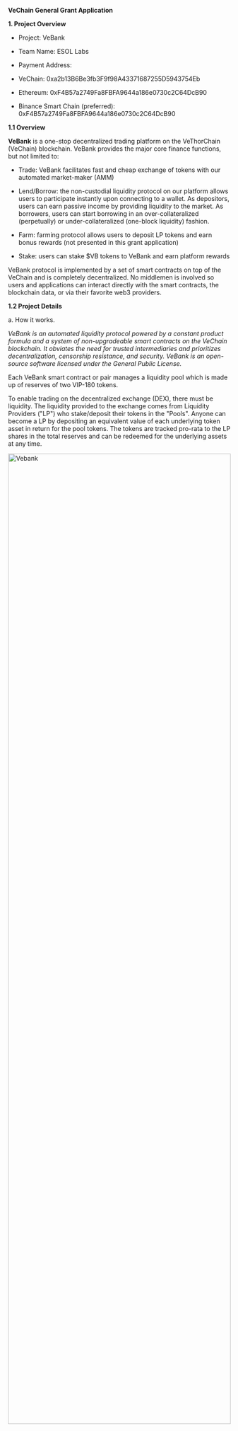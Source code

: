 **VeChain General Grant Application**

**1. Project Overview** 

- Project: VeBank

- Team Name: ESOL Labs

- Payment Address:

-   VeChain: 0xa2b13B6Be3fb3F9f98A43371687255D5943754Eb

-   Ethereum: 0xF4B57a2749Fa8FBFA9644a186e0730c2C64DcB90

-   Binance Smart Chain (preferred): 0xF4B57a2749Fa8FBFA9644a186e0730c2C64DcB90

**1.1 Overview**

**VeBank** is a one-stop decentralized trading platform on the
VeThorChain (VeChain) blockchain. VeBank provides the major core finance
functions, but not limited to:

-   Trade: VeBank facilitates fast and cheap exchange of tokens with our automated market-maker (AMM)

-   Lend/Borrow: the non-custodial liquidity protocol on our platform
    allows users to participate instantly upon connecting to a wallet.
    As depositors, users can earn passive income by providing
    liquidity to the market. As borrowers, users can start borrowing
    in an over-collateralized (perpetually) or under-collateralized
    (one-block liquidity) fashion.

-   Farm: farming protocol allows users to deposit LP tokens and earn bonus rewards (not presented in this grant application)

-   Stake: users can stake $VB tokens to VeBank and earn platform rewards

VeBank protocol is implemented by a set of smart contracts on top of the
VeChain and is completely decentralized. No middlemen is involved so
users and applications can interact directly with the smart contracts,
the blockchain data, or via their favorite web3 providers.

**1.2 Project Details**

a.  How it works.

*VeBank is an automated liquidity protocol powered by a constant product
formula and a system of non-upgradeable smart contracts on the VeChain
blockchain. It obviates the need for trusted intermediaries and
prioritizes decentralization, censorship resistance, and security.
VeBank is an open-source software licensed under the General Public
License.*

Each VeBank smart contract or pair manages a liquidity pool which is
made up of reserves of two VIP-180 tokens.

To enable trading on the decentralized exchange (DEX), there must be
liquidity. The liquidity provided to the exchange comes from Liquidity
Providers ("LP") who stake/deposit their tokens in the "Pools".
Anyone can become a LP by depositing an equivalent value of each
underlying token asset in return for the pool tokens. The tokens are
tracked pro-rata to the LP shares in the total reserves and can be
redeemed for the underlying assets at any time.



<img alt="Vebank" align="center" src="media/image3.png" width="100%" height="75%" >
<p></p>

Pairs act as automated market makers, standing ready to accept one token
for the other as long as the "constant product" formula is preserved.
This formula, most simply expressed as x * y = k, states that trades
must not change the product (k) of a pair's reserve balances (x and y).
Because k remains unchanged from the reference frame of a trade, it is
often referred to as the invariant. This formula has the desirable
property that larger trades (relative to reserves) execute at
exponentially worse rates than smaller ones.


<img alt="Vebank" align="center" src="media/image4.png"  width="100%" height="75%"  >
<p></p>


Because the relative price of the two-pair assets can only be changed
through trading, divergences between the VeBank price and external
prices create arbitrage opportunities. This mechanism ensures that
VeBank prices always trend toward the market-clearing price.


<img alt="Vebank" align="center" src="media/image7.png"   width="100%" height="75%" >
<p></p>


b.  How users interact with the protocol

The VeBank permissionless ecosystem is primarily composed of four types
of users: liquidity providers, borrowers, traders, and developers.

-   Liquidity providers (LP) are incentivized to contribute VIP-180
    tokens to common liquidity pools. The interest rates correspond to
    the earn rates, with the algorithm guaranteeing withdrawals at any
    time. In exchange, the LPs earn trading fees (LP tokens), which
    can also be staked to earn $VB tokens in the "farm". When a
    user makes a token swap (trade) on the exchange, he or she will
    have to pay a 0.3% trading fee, which is broken down as follows:


-   0.25% - Paid to liquidity pools in the form of a trading fee for liquidity providers (LP)

-   0.05% - Sent to $VB token farm


<img alt="Vebank" align="center" src="media/image2.png"  width="100%" height="75%" >
<p></p>


-   Borrowers are subject to risk evaluation of the asset loan,
    calculated Loan-To-Value, amount of funds available in the pool at
    time of borrow (the less funds incur the higher interest rates),
    and collateral policies. Liquidation modules would automatically
    trigger when predetermined liquidation thresholds are met. The
    table below shows a summary of the latest values:


<img alt="Vebank" align="center"  src="media/image1.png"  width="100%" height="75%" >
<p></p>


-   The protocol also incentivizes users to acquire liquidated assets at discount and with token incentives.

-   Traders can swap one token for one another at a fixed 0.30% fee which goes to liquidity providers at 0.25% and 0.05% to token farms.

-   Developers can interact with the open-source, accessible nature of VeBank. There are also many VeBank-specific tools built by the community.

Overall, interactions between these classes create a positive feedback
loop, fueling digital economies by defining a common language through
which tokens can be pooled, traded and used. VeBank's core lending and
borrowing will initially support VET, VeTHO, VeUSD and $VB and expand
to other big-cap assets in the future.


<img alt="Vebank" align="center" src="media/image5.png" width="auto" height="340">
<p></p>


For reference:

- Beta site with full UI: https://beta.vebank.io

- Documentation: https://docs.vebank.io

**1.3 Ecosystem Fit**

**VeThorChain (VeChain)** is a robust layer-1 blockchain with
Proof-of-Authority consensus mechanism and is elected to the top 40 most
popular global blockchain. The market capitalization of VeChain is
recorded at over \$2 billion dollars (at the time this application was
first written), notably known for its duo-token system, VET and VTHO.
With a mission to solve real-world problems on the blockchain, VeChain
recently became the *UFC's first-ever Official Layer 1 Blockchain
Partner*, actively promoting the development of DeFi infrastructure and
adoption of its recent initiatives VeChain stablecoins (VeUSD) and
Alchemy Pay. As total value locked (TVL) up to 10 million dollars is
deemed to be an early stage of an ecosystem, VeChain became a fertile
ground for developers to build large-scale DeFi projects.

VeBank aims to provide essential DeFi protocols on VeChain which improve
trading experience and increase total on-chain transaction numbers as
well as the total value locked. While it is obviously easy to clone EVM
lending dApps (like Aave, Compound) from Ethereum to VeChain, there is
not yet an Oracle available to support the core DeFi functions.
Therefore, we developed our own version of a centralized oracle (SEER),
and used it to provide multi-asset price feeds to VeBank.

VeBank Protocol is developed with security as our priority. An audit
third party will be involved to perform smart contract audits. Upon
completion, VeBank team will circulate the report to the VeChain
Foundation.

In the future, our goal is to enrich the ecosystem with additional DeFi
products, becoming the primary access point to the VeChain ecosystem.
The initiatives include cross-chain bridges to bring BTC, ETH and other
assets to VeChain, concentrated liquidity (similar to Uniswap v3),
stableswaps, NFT airdrops and NFT staking to boost lending/farming APY%.



**2. Team** 

2.1 Team members

<pre > 
+---------------+------------------------------------------+ 
| Team leader:  | Mr. Truong Phan (CEO)                    | 
+===============+==========================================+ 
|               |                                          | 
+---------------+------------------------------------------+ 
| Team members: | Mr. Tram Vo (CTO)                        | 
+---------------+------------------------------------------+ 
|               | Mr. Phat Nguyen (Lead DevOps Engineer)   | 
+---------------+------------------------------------------+ 
|               | Mr. Hanh Nguyen (Lead Frontend Engineer) | 
|               |                                          | 
|               | -   1 system engineer                    | 
|               |                                          | 
|               | -   2 frontend engineers                 | 
|               |                                          | 
|               | -   3 blockchain engineers               | 
|               |                                          | 
|               | -   3 backend engineers                  | 
|               |                                          | 
|               | -   1 tester                             | 
|               |                                          | 
|               | -   1 designer                           | 
+---------------+------------------------------------------+ 
</pre> 

2.2 Team Website

<pre > 

  Website    https://vebank.io
  ---------- -----------------------------
  Twitter    
  Telegram   https://t.me/vebank_offical
  Email      hello@esollabs.com
</pre> 


2.3 Team's experience

<pre> 

+-------------+--------------------------+--------------------------+
| **Name**    | **Experience**           | **Previous               |
|             |                          | project/skill**          |
+=============+==========================+==========================+ 
| Truong Phan | - Senior Project         | - Stably various         | 
|             | Manager at Stably,       | stablecoin projects:     | 
|             | Seattle-based stablecoin | VeUSD on VeChain, USDS   | 
|             | company.                 | on Harmony, Chia,        | 
|             |                          | ICON,...                 | 
|             | - 6 years of experience  |                          | 
|             | leading product          | - Gohub.vn - tech        | 
|             | development for          | startup in e-SIM and     | 
|             | traditional finance and  | telecom services         | 
|             | blockchain technology.   |                          | 
+-------------+--------------------------+--------------------------+ 
| Tram Vo     | - Over 8 years           | - Language: Python,      |
|             | experience in software   | Java, Solidity,          |
|             | development              | Javascript, C/C++.       |
|             |                          | - Database: MongoDB,     |
|             | - Expert in the          | MySQL, Redis, Firebase.  |
|             | development of           | - Tech: Docker, Redis,   |
|             | large-scale systems with | Microservices            |
|             | over 25 million users    | architecture.            |
|             | and 2 million CCU        | - Cloud: GCP, AWS.       |
|             |                          | - OS: Linux, Windows.    |
|             | - Tech lead from        | - Blockchain: EVM,        |
|             | requirement analysis,    | Truffle, Remix,          |
|             | implementation, code     | Ganache.\                |
|             | review, testing,         | - Management: Agile,     |
|             | deployment process,      | Jira.                    |
|             | alert and monitoring     |                          |
|             | system.                  |                          |
|             |                          |                          |
|             | - Lead architect for    |                           |
|             | other two Web3 projects: |                          |
|             | RinZ video streaming and |                          |
|             | Luna Rush GameFi.        |                          |
+-------------+--------------------------+--------------------------+
| Phat Nguyen | - 7+ years of            | - Media Streaming:       |
|             | experience as senior     | Wowza, Nimble,           |
|             | DevOps Engineer with     | Evostream, Nginx-rtmp.   |
|             | various server systems,  | - Microservices          |
|             | especially in video      | architecture: Docker     |
|             | streaming with 25M+      | Swarm, Kubernetes.       |
|             | number of users.         | - Cloud systems: AWS,    |
|             |                          | Azure, GCP.              |
|             |                          | - Monitor system:        |
|             |                          | Prometheus, Netdata,     |
|             |                          | Zabbix, Grafana.         |
|             |                          | - Log central: ELK,      |
|             |                          | GrayLog.                 |
|             |                          | - Scripting languages:   |
|             |                          | bash shell, python,      |
|             |                          | Lua.                     |
|             |                          | - CDN: Nginx,            |
|             |                          | Cloudflare.              |
|             |                          | - Storage: Cephfs,       |
|             |                          | Lizardfs, Minio.         |
|             |                          | - Mail server: Zimbra,   |
|             |                          | SES Aws.                 |
+-------------+--------------------------+--------------------------+
| Hanh Nguyen | 7+ years in full-stack   | - DB: MySQL,             |
|             | software development.    | PostgresSQL, MongoDB     |
|             |                          | - Backend: PHP Node JS,  |
|             |                          | Redis, rabbit MQTT, web  |
|             |                          | service (RESTful         |
|             |                          | APIs/SOAP)               |
|             |                          | - Frontend:              |
|             |                          | Javascript/Typescript    |
|             |                          | React, Web3, SASS/SCSS   |
+-------------+--------------------------+--------------------------+
</pre> 


2.4 Team Code Repos

  **Platform**   **ID**
  -------------- ---------------------------
  Github         https://github.com/vebank

2.5 Team LinkedIn Profiles
<pre> 

  **Name**          **Linked in Profile**
  ----------------- --------------------------------------------------------
  Mr. Truong Phan   https://www.linkedin.com/in/buckphan/ 
  Mr. Tram Vo       https://www.linkedin.com/in/tram-vo-a72309199/ 
  Mr. Phat Nguyen   https://www.linkedin.com/in/phat-nguyen-kim-715481233/ 
  Mr. Hanh Nguyen   https://www.linkedin.com/in/hanh-nguyen-21839923a/
</pre> 

**3. Development Roadmap**

3.1 Roadmap


<img alt="Vebank" align="center" src="media/image6.png"  width="100%" height="75%" >


3.2. Overview

<pre> 

+-------------+-------------+-------------+-------------+-------------+
|             | Milestone 1 | Milestone 2 | Milestone 3 | **Total**   |
+=============+=============+=============+=============+=============+
| Estimated   | 4 months    | 2 months    | 2 months    | **8 month** |
| Duration    |             |             |             |             |
+-------------+-------------+-------------+-------------+-------------+
| Full-time   | 9           | 9           | 9           |             |
| equivalent  | developers  | developers  | developers  |             |
| (FTE)       |             |             |             |             |
+-------------+-------------+-------------+-------------+-------------+
| Cost        | $80,000     | $40,000     | $40,000     | **          |
|             | development | development | development | $190,000**  |
|             |             |             | cost        |             |
|             | cost        | cost        |             |             |
|             |             |             | $30,000    |              |
|             |             |             | audit fees  |             |
+-------------+-------------+-------------+-------------+-------------+
</pre> 


*3.2.1 Milestone 1 --- Launch on VeChain testnet for the core lending functionalities* 

-   Complete research and development to arrive at MVP.

-   Complete design + UI mockup for the MVP website (https://beta.vebank.io) (beta.vebank.io)

-   Complete system infrastructure and user acceptance requirements for VeBank.

-   Complete development of following features: supply liquidity to
    lending pools, withdraw/repay liquidity from lending pools,
    liquidate a borrowing, claim incentive reward ($VB), claim
    incentive rewards, trigger safety/backstop module that liquidates
    up to 30% staked $VB for Short Fall event.

-   Determine risk parameters and collateral policies as well as platform fees.

-   Monitor lending pools with health factor <1.

*3.2.2 Milestone 2 --- Development & launch on testnet for trade, pool, and staking*

-   Enable Add/Remove liquidity pools, Stake/unstake $VB, and farming function.

-   Enable distribution of trading fees and protocol fees for users.

*3.2.3 Milestone 3 --- Official launch mainnet*

-   Perform smart contract audits with participation of a third party audit company.

-   Officially live on Mainnet for full functionalities of: trade, pool, lend & borrow, stake.

**4. Future Plans**

-   Develop VeBank NFT -> used to boost APY% for lend/borrow

-   Build a bridge system to allow seamless movements of big-cap assets from other blockchains to VeChain - BTC, ETH, BNB, etc to name a few.

-   Enable Futures/Options contract features on VeBank

-   Develop ETF-pegged assets (for example: stock index funds like VN30, VN-INDEX) to lend or borrow.

**5. Additional Information** 

Accomplished:

-   Deployed beta on beta.vebank.io (on VeChain testnet)

-   Deployed Lend/Borrow functions

-   Developed liquidation + safety module model.

-   Research and technical planning for DeFi Bridge, Vietnam ETF-pegged assets.

-   Whitepaper at docs.vebank.io

About other grants

-   We have not applied for any other grants.

Financial contributions

-   ESOL Labs team has self-financed this project from the beginning

-   Total expenses spent on this project are $50,000 which mostly cover technical development costs.

